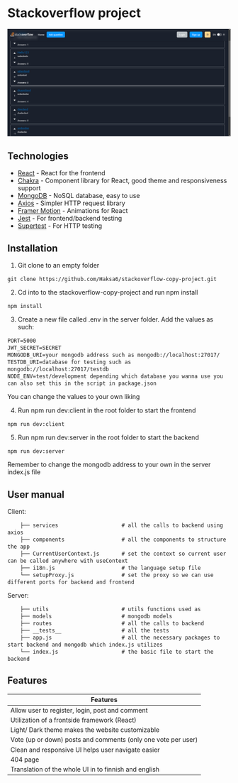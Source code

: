 # Stackoverflow project

![screenshot](screenshotstackoverflow.png)

## Technologies

- [React](https://reactjs.org/) - React for the frontend
- [Chakra](https://chakra-ui.com/) - Component library for React, good theme and responsiveness support
- [MongoDB](https://www.mongodb.com/atlas/database) - NoSQL database, easy to use
- [Axios](https://axios-http.com/docs/intro) - Simpler HTTP request library
- [Framer Motion](https://www.framer.com/motion/) - Animations for React
- [Jest](https://jestjs.io/) - For frontend/backend testing
- [Supertest](https://www.npmjs.com/package/supertest) - For HTTP testing

## Installation

1. Git clone to an empty folder

```
git clone https://github.com/Haksa6/stackoverflow-copy-project.git
```

2. Cd into to the stackoverflow-copy-project and run npm install

```
npm install
```

3. Create a new file called .env in the server folder. Add the values as such:

```
PORT=5000
JWT_SECRET=SECRET
MONGODB_URI=your mongodb address such as mongodb://localhost:27017/
TESTDB_URI=database for testing such as mongodb://localhost:27017/testdb
NODE_ENV=test/development depending which database you wanna use you can also set this in the script in package.json
```

You can change the values to your own liking

4. Run npm run dev:client in the root folder to start the frontend

```
npm run dev:client
```

5. Run npm run dev:server in the root folder to start the backend

```
npm run dev:server
```

Remember to change the mongodb address to your own in the server index.js file

## User manual

Client:

```
    ├── services                    # all the calls to backend using axios
    ├── components                  # all the components to structure the app
    ├── CurrentUserContext.js       # set the context so current user can be called anywhere with useContext
    ├── i18n.js                     # the language setup file
    └── setupProxy.js               # set the proxy so we can use different ports for backend and frontend

```

Server:

```
    ├── utils                       # utils functions used as
    ├── models                      # mongodb models
    ├── routes                      # all the calls to backend
    ├── __tests__                   # all the tests
    ├── app.js                      # all the necessary packages to start backend and mongodb which index.js utilizes
    └── index.js                    # the basic file to start the backend
```

## Features

| Features  
| ----------------------------------------------------------------
| Allow user to register, login, post and comment  
| Utilization of a frontside framework (React)  
| Light/ Dark theme makes the website customizable  
| Vote (up or down) posts and comments (only one vote per user)  
| Clean and responsive UI helps user navigate easier
| 404 page  
| Translation of the whole UI in to finnish and english
